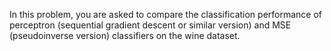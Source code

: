 In this problem, you are asked to compare the classification performance of perceptron (sequential gradient descent or similar version) and MSE (pseudoinverse version) classifiers on the wine dataset.
    

